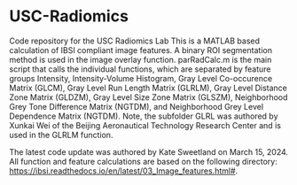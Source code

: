 # USC-Radiomics
Code repository for the USC Radiomics Lab
This is a MATLAB based calculation of IBSI compliant image features. A binary ROI segmentation method is used in the image overlay function. 
parRadCalc.m is the main script that calls the individual functions, which are separated by feature groups Intensity, Intensity-Volume Histogram,
Gray Level Co-occurence Matrix (GLCM), Gray Level Run Length Matrix (GLRLM), Gray Level Distance Zone Matrix (GLDZM), Gray Level Size Zone Matrix (GLSZM), 
Neighborhood Grey Tone Difference Matrix (NGTDM), and Neighborhood Grey Level Dependence Matrix (NGTDM). Note, the subfolder GLRL was authored by Xunkai Wei
of the Beijing Aeronautical Technology Research Center and is used in the GLRLM function. 


The latest code update was authored by Kate Sweetland on March 15, 2024. 
All function and feature calculations are based on the following directory: https://ibsi.readthedocs.io/en/latest/03_Image_features.html#. 
